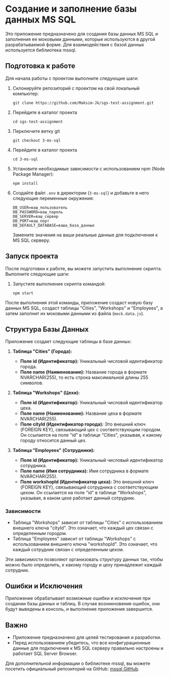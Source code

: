 # Создание и заполнение базы данных MS SQL

Это приложение предназначено для создания базы данных MS SQL и заполнения ее моковыми данными, которые используются в другой разрабатываемой форме. Для взаимодействия с базой данных используется библиотека mssql.

## Подготовка к работе

Для начала работы с проектом выполните следующие шаги:

1. Склонируйте репозиторий с проектом на свой локальный компьютер:

   ```shell
   git clone https://github.com/Maksim-Jk/sgs-test-assignment.git
   ```

2. Перейдите в каталог проекта

   ```shell
   cd sgs-test-assignment
   ```

3. Перключите ветку git

   ```shell
   git checkout 3-ms-sql
   ```

4. Перейдите в каталог проекта

   ```shell
   cd 3-ms-sql
   ```

5. Установите необходимые зависимости с использованием npm (Node Package Manager):

   ```shell
   npm install
   ```

6. Создайте файл `.env` в директории (`3-ms-sql`) и добавьте в него следующие переменные окружения:

   ```env
   DB_USER=ваш_пользователь
   DB_PASSWORD=ваш_пароль
   DB_SERVER=ваш_сервер
   DB_PORT=ваш_порт
   DB_DEFAULT_DATABASE=ваша_база_данных
   ```

   Замените значения на ваши реальные данные для подключения к MS SQL серверу.

## Запуск проекта

После подготовки к работе, вы можете запустить выполнение скрипта. Выполните следующие шаги:

1. Запустите выполнение скрипта командой:

   ```shell
   npm start
   ```

После выполнения этой команды, приложение создаст новую базу данных MS SQL, создаст таблицы "Cities", "Workshops" и "Employees", а затем заполнит их моковыми данными из файла (`mock.data.js`).

## Структура Базы Данных

Приложение создает следующие таблицы в базе данных:

1. **Таблица "Cities" (Города):**

   - **Поле id (Идентификатор):** Уникальный числовой идентификатор города.
   - **Поле name (Наименование):** Название города в формате NVARCHAR(255), то есть строка максимальной длины 255 символов.

2. **Таблица "Workshops" (Цехи):**

   - **Поле id (Идентификатор):** Уникальный числовой идентификатор цеха.
   - **Поле name (Наименование):** Название цеха в формате NVARCHAR(255).
   - **Поле cityId (Идентификатор города):** Это внешний ключ (FOREIGN KEY), связывающий цех с соответствующим городом. Он ссылается на поле "id" в таблице "Cities", указывая, к какому городу относится данный цех.

3. **Таблица "Employees" (Сотрудники):**
   - **Поле id (Идентификатор):** Уникальный числовый идентификатор сотрудника.
   - **Поле name (Имя сотрудника):** Имя сотрудника в формате NVARCHAR(255).
   - **Поле workshopId (Идентификатор цеха):** Это внешний ключ (FOREIGN KEY), связывающий сотрудника с соответствующим цехом. Он ссылается на поле "id" в таблице "Workshops", указывая, в каком цехе работает данный сотрудник.

### Зависимости

- Таблица "Workshops" зависит от таблицы "Cities" с использованием внешнего ключа "cityId". Это означает, что каждый цех связан с определенным городом.
- Таблица "Employees" зависит от таблицы "Workshops" с использованием внешнего ключа "workshopId". Это означает, что каждый сотрудник связан с определенным цехом.

Эти зависимости позволяют организовать структуру данных так, чтобы можно было определить, к какому городу и цеху принадлежит каждый сотрудник.

## Ошибки и Исключения

Приложение обрабатывает возможные ошибки и исключения при создании базы данных и таблиц. В случае возникновения ошибок, они будут выведены в консоль, и выполнение приложения завершится.

## Важно

- Приложение предназначено для целей тестирования и разработки.
- Перед использованием убедитесь, что все конфигурационные данные для подключения к MS SQL серверу правильно настроены и работает SQL Server Browser.

Для дополнительной информации о библиотеке mssql, вы можете посетить официальный репозиторий на GitHub: [mssql GitHub](https://github.com/tediousjs/node-mssql).
